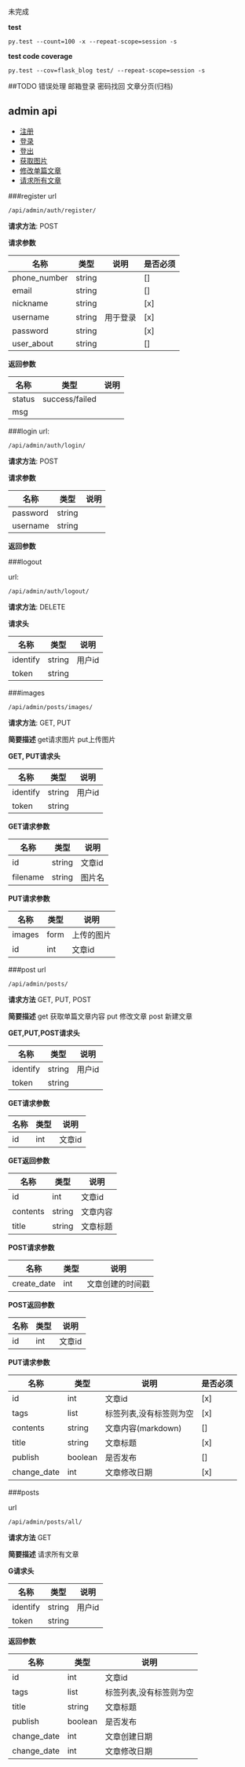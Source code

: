 未完成

**test**

```shell script
py.test --count=100 -x --repeat-scope=session -s
```
**test code coverage**
```shell script
py.test --cov=flask_blog test/ --repeat-scope=session -s
```
##TODO
错误处理
邮箱登录
密码找回
文章分页(归档)

## admin api
- [注册](#register)
- [登录](#login)
- [登出](#logout)
- [获取图片](#images)
- [修改单篇文章](#post)
- [请求所有文章](#post)




###register
url
```
/api/admin/auth/register/
```

**请求方法**:
POST

**请求参数**

| 名称| 类型| 说明| 是否必须|
| --- | --- | --- | --- |
|phone_number| string| | [] |
|email| string| | [] |
|nickname| string| | [x] |
|username| string| 用于登录 |[x] |
|password| string| | [x]|
|user_about| string|  | [] |


**返回参数**

| 名称| 类型| 说明|
| --- | --- | --- |
|status| success/failed| | 
|msg| | | 


###login
url:
```
/api/admin/auth/login/
```
**请求方法**:
POST

**请求参数**

| 名称| 类型| 说明| 
| --- | --- | --- |
|password| string| | 
|username| string| | 

**返回参数**


###logout

url:
```
/api/admin/auth/logout/
```
**请求方法**:
DELETE

**请求头**

| 名称| 类型| 说明| 
| --- | --- | --- |
|identify| string| 用户id| 
|token| string| | 


###images

```
/api/admin/posts/images/
```
**请求方法**:
GET, PUT

**简要描述**
get请求图片
put上传图片

**GET, PUT请求头**

| 名称| 类型| 说明| 
| --- | --- | --- |
|identify| string| 用户id| 
|token| string| | 


**GET请求参数**

| 名称| 类型| 说明| 
| --- | --- | --- |
|id| string| 文章id| 
|filename| string|图片名| 


**PUT请求参数**

| 名称| 类型| 说明| 
| --- | --- | --- |
|images| form|上传的图片| 
|id| int| 文章id| 


###post
url

```
/api/admin/posts/
```

**请求方法**
GET, PUT, POST

**简要描述**
get 获取单篇文章内容
put 修改文章
post 新建文章

**GET,PUT,POST请求头**

| 名称| 类型| 说明| 
| --- | --- | --- |
|identify| string| 用户id| 
|token| string| | 


**GET请求参数**

| 名称| 类型| 说明| 
| --- | --- | --- |
|id| int| 文章id|

**GET返回参数**

| 名称| 类型| 说明| 
| --- | --- | --- |
|id| int| 文章id|
|contents| string| 文章内容|
|title| string| 文章标题|


 **POST请求参数**
 
| 名称| 类型| 说明| 
| --- | --- | --- |
|create_date| int| 文章创建的时间戳|

**POST返回参数**

| 名称| 类型| 说明| 
| --- | --- | --- |
|id| int| 文章id|

 **PUT请求参数**
 
| 名称| 类型| 说明| 是否必须|
| --- | --- | --- | --- |
|id| int| 文章id| [x] |
|tags| list|标签列表,没有标签则为空|[x] |
|contents| string|文章内容(markdown)|[] |
|title| string|文章标题|[x] |
|publish| boolean|是否发布|[] |
|change_date| int|文章修改日期|[x]|


###posts

url

```
/api/admin/posts/all/
```

**请求方法**
GET

**简要描述**
请求所有文章

**G请求头**

| 名称| 类型| 说明| 
| --- | --- | --- |
|identify| string| 用户id| 
|token| string| | 


**返回参数**
 
| 名称| 类型| 说明|
| --- | --- | --- |
|id| int| 文章id| [x] |
|tags| list|标签列表,没有标签则为空|
|title| string|文章标题|
|publish| boolean|是否发布|
|change_date| int|文章创建日期|
|change_date| int|文章修改日期|
